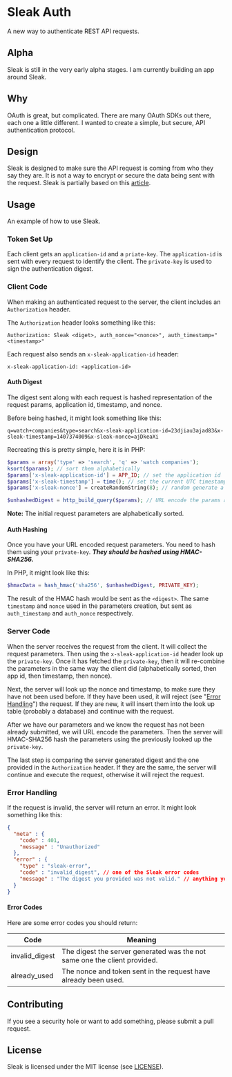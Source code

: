 Sleak Auth
==========

A new way to authenticate REST API requests.

## Alpha
Sleak is still in the very early alpha stages. I am currently building an app around Sleak.

## Why
OAuth is great, but complicated. There are many OAuth SDKs out there, each one a little different. I wanted to create a simple, but secure, API authentication protocol.

## Design
Sleak is designed to make sure the API request is coming from who they say they are. It is not a way to encrypt or secure the data being sent with the request. Sleak is partially based on this [article](http://www.thebuzzmedia.com/designing-a-secure-rest-api-without-oauth-authentication/).

## Usage
An example of how to use Sleak.

### Token Set Up
Each client gets an `application-id` and a `priate-key`. The `application-id` is sent with every request to identify the client. The `private-key` is used to sign the authentication digest.

### Client Code
When making an authenticated request to the server, the client includes an `Authorization` header.

The `Authorization` header looks something like this:

```
Authorization: Sleak <diget>, auth_nonce="<nonce>", auth_timestamp="<timestamp>"
```

Each request also sends an `x-sleak-application-id` header:

```
x-sleak-application-id: <application-id>
```

#### Auth Digest
The digest sent along with each request is hashed representation of the request params, application id, timestamp, and nonce.

Before being hashed, it might look something like this:

```
q=watch+companies&type=search&x-sleak-application-id=23djiau3ajad83&x-sleak-timestamp=1407374009&x-sleak-nonce=ajDkeaXi
```

Recreating this is pretty simple, here it is in PHP:

```php
$params = array('type' => 'search', 'q' => 'watch companies');
ksort($params); // sort them alphabetically
$params['x-sleak-application-id'] = APP_ID; // set the application id
$params['x-sleak-timestamp'] = time(); // set the current UTC timestamp
$params['x-sleak-nonce'] = createRandomString(8); // random generate a 8 character string

$unhashedDigest = http_build_query($params); // URL encode the params array
```

**Note:** The initial request parameters are alphabetically sorted.

#### Auth Hashing
Once you have your URL encoded request parameters. You need to hash them using your `private-key`. ***They should be hashed using HMAC-SHA256.***

In PHP, it might look like this:

```php
$hmacData = hash_hmac('sha256', $unhashedDigest, PRIVATE_KEY);
```

The result of the HMAC hash would be sent as the `<digest>`. The same `timestamp` and `nonce` used in the parameters creation, but sent as `auth_timestamp` and `auth_nonce` respectively.

### Server Code
When the server receives the request from the client. It will collect the request parameters. Then using the `x-sleak-application-id` header look up the `private-key`. Once it has fetched the `private-key`, then it will re-combine the parameters in the same way the client did (alphabetically sorted, then app id, then timestamp, then nonce).

Next, the server will look up the nonce and timestamp, to make sure they have not been used before. If they have been used, it will reject (see "[Error Handling](#error-handling)") the request. If they are new, it will insert them into the look up table (probably a database) and continue with the request.

After we have our parameters and we know the request has not been already submitted, we will URL encode the parameters. Then the server will HMAC-SHA256 hash the parameters using the previously looked up the `private-key`.

The last step is comparing the server generated digest and the one provided in the `Authorization` header. If they are the same, the server will continue and execute the request, otherwise it will reject the request.

### Error Handling
If the request is invalid, the server will return an error. It might look something like this:

```json
{
  "meta" : {
    "code" : 401,
    "message" : "Unauthorized"
  },
  "error" : {
    "type" : "sleak-error",
    "code" : "invalid_digest", // one of the Sleak error codes
    "message" : "The digest you provided was not valid." // anything you want
  }
}
```

#### Error Codes

Here are some error codes you should return:

| Code | Meaning |
|------|---------|
| invalid_digest | The digest the server generated was the not same one the client provided. |
| already_used | The nonce and token sent in the request have already been used. |

## Contributing
If you see a security hole or want to add something, please submit a pull request.

## License
Sleak is licensed under the MIT license (see [LICENSE](http://github.com/jasonsilberman/sleak-auth/blob/master/LICENSE)).